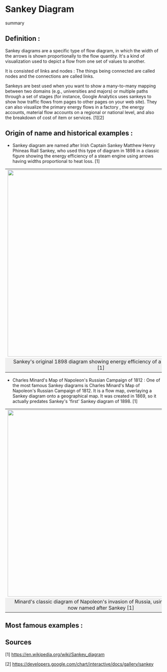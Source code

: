 # Sankey Diagram

summary

## Definition :

Sankey diagrams are a specific type of flow diagram, in which the width of the arrows is shown proportionally to the flow quantity.
It's a kind of visualization used to depict a flow from one set of values to another.

It is consisted of links and nodes : The things being connected are called nodes and the connections are called links. 

Sankeys are best used when you want to show a many-to-many mapping between two domains (e.g., universities and majors) or multiple paths through a set of stages (for instance, Google Analytics uses sankeys to show how traffic flows from pages to other pages on your web site). They can also visualize the primary energy flows in a factory , the energy accounts, material flow accounts on a regional or national level, and also the breakdown of cost of item or services.
[1][2]

## Origin of name and historical examples :

* Sankey diagram are named after Irish Captain Sankey Matthew Henry Phineas Riall Sankey,  who used this type of diagram in 1898 in a classic figure showing the energy efficiency of a steam engine using arrows having widths proportional to heat loss. [1]

<table border="0">
  <tr>
    <td>
     <image src="sankey first diagram.png" width="600" align="center">
    </td>
  </tr>
  <tr>
    <td align="center" bgcolor="EFEFEF">
      Sankey's original 1898 diagram showing energy efficiency of a steam engine [1]</td>
  </tr>
</table>




* Charles Minard's Map of Napoleon's Russian Campaign of 1812 : One of the most famous Sankey diagrams is Charles Minard's Map of Napoleon's Russian Campaign of 1812. It is a flow map, overlaying a Sankey diagram onto a geographical map. It was created in 1869, so it actually predates Sankey's 'first' Sankey diagram of 1898. [1]

<table border="0">
  <tr>
    <td>
     <image src="Minard.png" width="600" align="center">
    </td>
  </tr>
  <tr>
    <td align="center" bgcolor="EFEFEF">
      Minard's classic diagram of Napoleon's invasion of Russia, using the feature now named after Sankey [1]</td>
  </tr>
</table>


## Most famous examples :

## Sources
[1] https://en.wikipedia.org/wiki/Sankey_diagram

[2] https://developers.google.com/chart/interactive/docs/gallery/sankey
